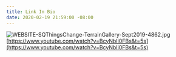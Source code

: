 ```yaml
---
title: Link In Bio
date: 2020-02-19 21:59:00 -08:00
---
```


![WEBSITE-SQThingsChange-TerrainGallery-Sept2019-4862.jpg](/uploads/WEBSITE-SQThingsChange-TerrainGallery-Sept2019-4862.jpg)
[https://www.youtube.com/watch?v=BcyNbIi0FBs&t=5s](https://www.youtube.com/watch?v=BcyNbIi0FBs&t=5s)